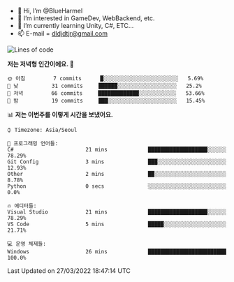 - 👋 Hi, I’m @BlueHarmel
- 👀 I’m interested in GameDev, WebBackend, etc.
- 🌱 I’m currently learning Unity, C#, ETC...
- 📫 E-mail = dldjdtjr@gmail.com
  <!--START_SECTION:waka-->
![Lines of code](https://img.shields.io/badge/%EC%A0%80%EB%8A%94%20%EC%97%AC%ED%83%9C%EA%B9%8C%EC%A7%80%20-265%20Thousand%20%EC%A4%84%EC%9D%98%20%EC%BD%94%EB%93%9C%EB%A5%BC%20%EC%9E%91%EC%84%B1%ED%96%88%EC%96%B4%EC%9A%94.-blue)

**저는 저녁형 인간이에요. 🦉** 

```text
🌞 아침         7 commits      █░░░░░░░░░░░░░░░░░░░░░░░░   5.69% 
🌆 낮　         31 commits     ██████░░░░░░░░░░░░░░░░░░░   25.2% 
🌃 저녁         66 commits     █████████████░░░░░░░░░░░░   53.66% 
🌙 밤　         19 commits     ███░░░░░░░░░░░░░░░░░░░░░░   15.45%

```


📊 **저는 이번주를 이렇게 시간을 보냈어요.** 

```text
⌚︎ Timezone: Asia/Seoul

💬 프로그래밍 언어들: 
C#                       21 mins             ███████████████████░░░░░░   78.29% 
Git Config               3 mins              ███░░░░░░░░░░░░░░░░░░░░░░   12.93% 
Other                    2 mins              ██░░░░░░░░░░░░░░░░░░░░░░░   8.78% 
Python                   0 secs              ░░░░░░░░░░░░░░░░░░░░░░░░░   0.0%

🔥 에디터들: 
Visual Studio            21 mins             ███████████████████░░░░░░   78.29% 
VS Code                  5 mins              █████░░░░░░░░░░░░░░░░░░░░   21.71%

💻 운영 체제들: 
Windows                  26 mins             █████████████████████████   100.0%

```


 Last Updated on 27/03/2022 18:47:14 UTC
<!--END_SECTION:waka-->
<!---
BlueHarmel/BlueHarmel is a ✨ special ✨ repository because its `README.md` (this file) appears on your GitHub profile.
You can click the Preview link to take a look at your changes.
--->

